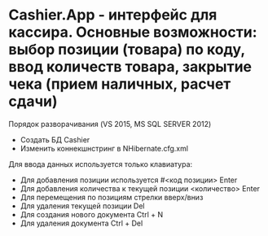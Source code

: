 ﻿# Cashier.App - интерфейс для кассира. Основные возможности: выбор позиции (товара) по коду, ввод количеств товара, закрытие чека (прием наличных, расчет сдачи)
<p>Порядок разворачивания (VS 2015, MS SQL SERVER 2012)</p>
<ul>
  <li>Создать БД Cashier</li>
  <li>Изменить коннекшнстринг в NHibernate.cfg.xml</li>
</ul>

<p>
Для ввода данных используется только клавиатура:
<ul>
  <li>Для добавления позиции используется #<код позиции> Enter</li>
  <li>Для добавления количества к текущей позиции <количество> Enter</li>
  <li>Для перемещения по позициям стрелки вверх/вниз</li>
  <li>Для удаления текущей позиции Del</li>
  <li>Для создания нового документа Ctrl + N</li>
  <li>Для удаления документа Ctrl + Del</li>
</ul>
</p>
